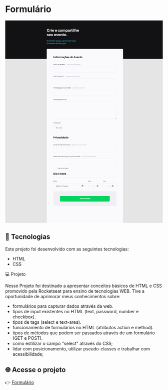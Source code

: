 # Formulário

![Captura de Tela do Projeto](./.github/preview.png)


## 🚀 Tecnologias

Este projeto foi desenvolvido com as seguintes tecnologias:
- HTML
- CSS


💻 Projeto

Nesse Projeto foi destinado a apresentar conceitos básicos de HTML e CSS promovido pela Rocketseat para ensino de tecnologias WEB. Tive a oportunidade de aprimorar meus conhecimentos sobre:

- formulários para capturar dados através da web.
- tipos de input existentes no HTML (text, password, number e checkbox).
- tipos de tags (select e text-area).
- funcionamento de formulários no HTML (atributos action e method).
- tipos de métodos que podem ser passados através de um formulário (GET e POST).
- como estilizar o campo "select" através do CSS;
- lidar com posicionamento, utilizar pseudo-classes e trabalhar com acessibilidade;

## 🌐 Acesse o projeto
👉 [Formulário](https://erika-nicolly.github.io/Formulario/)
